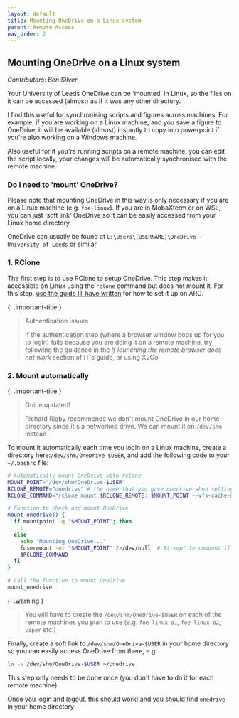 ```yaml
---
layout: default
title: Mounting OneDrive on a Linux system
parent: Remote Access
nav_order: 2
---
```



## Mounting OneDrive on a Linux system
_Contributors: Ben Silver_

Your University of Leeds OneDrive can be 'mounted' in Linux, so the files on
it can be accessed (almost) as if it was any other directory.

I find this useful for synchronising scripts and figures across machines. 
For example, if you are working on a Linux machine, and you save a figure 
to OneDrive, it will be available (almost) instantly to copy into powerpoint
if you're also working on a Windows machine.

Also useful for if you're running scripts on a remote machine, you can edit
the script locally, your changes will be automatically synchronised with 
the remote machine.

### Do I need to 'mount' OneDrive?
Please note that mounting OneDrive in this way is only necessary if you are on a Linux
machine (e.g. `foe-linux`). If you are in MobaXterm or on WSL, you can just 
'soft link' OneDrive so it can be easily accessed from your Linux home directory.

OneDrive can usually be found at `C:\Users\[USERNAME]\OneDrive - University of Leeds`
or similar

### 1. RClone

The first step is to use RClone to setup OneDrive. This step makes it accessible
on Linux using the `rclone` command but does not mount it. For this step, [use the guide 
IT have written](https://it.leeds.ac.uk/it?id=kb_article_view&table=kb_knowledge&sys_kb_id=5cdadc241bb1c950ba670ed0f54bcb04) 
for how to set it up on ARC.

{: .important-title }
> Authentication issues
>
> If the authentication step (where a browser window pops up for you to login) fails because you are doing it on a remote machine, try following the guidance in the _If launching the remote browser does not work_ section of IT's guide, or using X2Go.

### 2. Mount automatically

{: .important-title }
> Guide updated!
>
> Richard Rigby recommends we don't mount OneDrive in our home directory since it's a networked drive. We can mount it on `/dev/shm` instead

To mount it automatically each time you login on a Linux machine, create a directory here:`/dev/shm/OneDrive-$USER`, and add the
following code to your `~/.bashrc` file:

```bash
# Automatically mount OneDrive with rclone
MOUNT_POINT="/dev/shm/OneDrive-$USER"
RCLONE_REMOTE="onedrive" # the name that you gave onedrive when setting up with rclone
RCLONE_COMMAND="rclone mount $RCLONE_REMOTE: $MOUNT_POINT --vfs-cache-mode writes --daemon"

# Function to check and mount OneDrive
mount_onedrive() {
  if mountpoint -q "$MOUNT_POINT"; then
    :
  else
    echo "Mounting OneDrive..."
    fusermount -uz "$MOUNT_POINT" 2>/dev/null  # Attempt to unmount if needed
    $RCLONE_COMMAND
  fi
}

# Call the function to mount OneDrive
mount_onedrive
```

{: .warning }
> You will have to create the `/dev/shm/OneDrive-$USER` on each of the remote machines you plan to use (e.g. `foe-linux-01`, `foe-linux-02`, `viper` etc.)

Finally, create a soft link to `/dev/shm/OneDrive-$USER` in your home directory so you can easily access OneDrive from there, e.g.
```bash
ln -s /dev/shm/OneDrive-$USER ~/onedrive
```
This step only needs to be done once (you don't have to do it for each remote machine)

Once you login and logout, this should work! and you should find `onedrive`
in your home directory
